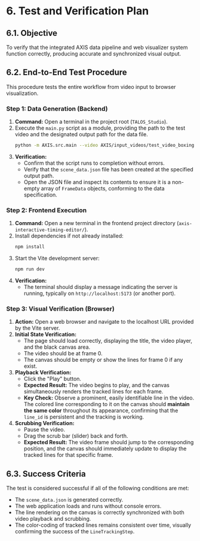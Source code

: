 # 6. Test and Verification Plan

## 6.1. Objective
To verify that the integrated AXIS data pipeline and web visualizer system function correctly, producing accurate and synchronized visual output.

## 6.2. End-to-End Test Procedure

This procedure tests the entire workflow from video input to browser visualization.

### Step 1: Data Generation (Backend)
1.  **Command:** Open a terminal in the project root (`TALOS_Studio`).
2.  Execute the `main.py` script as a module, providing the path to the test video and the designated output path for the data file.
    ```bash
    python -m AXIS.src.main --video AXIS/input_videos/test_video_boxing.mp4 --output axis-interactive-timing-editor/public/scene_data.json
    ```
3.  **Verification:**
    - Confirm that the script runs to completion without errors.
    - Verify that the `scene_data.json` file has been created at the specified output path.
    - Open the JSON file and inspect its contents to ensure it is a non-empty array of `FrameData` objects, conforming to the data specification.

### Step 2: Frontend Execution
1.  **Command:** Open a new terminal in the frontend project directory (`axis-interactive-timing-editor/`).
2.  Install dependencies if not already installed:
    ```bash
    npm install
    ```
3.  Start the Vite development server:
    ```bash
    npm run dev
    ```
4.  **Verification:**
    - The terminal should display a message indicating the server is running, typically on `http://localhost:5173` (or another port).

### Step 3: Visual Verification (Browser)
1.  **Action:** Open a web browser and navigate to the localhost URL provided by the Vite server.
2.  **Initial State Verification:**
    - The page should load correctly, displaying the title, the video player, and the black canvas area.
    - The video should be at frame 0.
    - The canvas should be empty or show the lines for frame 0 if any exist.
3.  **Playback Verification:**
    - Click the "Play" button.
    - **Expected Result:** The video begins to play, and the canvas simultaneously renders the tracked lines for each frame.
    - **Key Check:** Observe a prominent, easily identifiable line in the video. The colored line corresponding to it on the canvas should **maintain the same color** throughout its appearance, confirming that the `line_id` is persistent and the tracking is working.
4.  **Scrubbing Verification:**
    - Pause the video.
    - Drag the scrub bar (slider) back and forth.
    - **Expected Result:** The video frame should jump to the corresponding position, and the canvas should immediately update to display the tracked lines for that specific frame.

## 6.3. Success Criteria
The test is considered successful if all of the following conditions are met:
- The `scene_data.json` is generated correctly.
- The web application loads and runs without console errors.
- The line rendering on the canvas is correctly synchronized with both video playback and scrubbing.
- The color-coding of tracked lines remains consistent over time, visually confirming the success of the `LineTrackingStep`.
